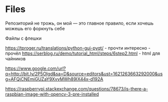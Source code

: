 # Files
Репозиторий не трожь, он мой — это главное правило, если хочешь можешь его форкнуть себе

Файлы с флешки

https://tproger.ru/translations/python-gui-pyqt/ - прочти интересно - прочёл
https://serblog.ru/demo/tutorial_html/steps/6step2.html - html для чайников

https://www.google.com/url?q=http://bit.ly/2P5OIgd&sa=D&source=editors&ust=1621263663292000&usg=AFQjCNEmiGUZaY9XvvMWh89IX44x-d192A


https://raspberrypi.stackexchange.com/questions/78673/is-there-a-raspbian-image-with-opencv-3-pre-installed
